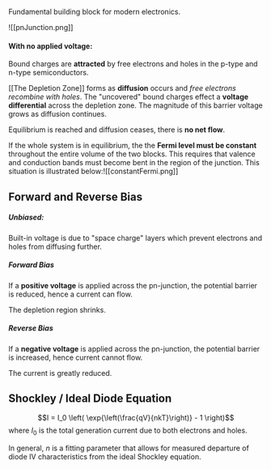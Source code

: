 Fundamental building block for modern electronics.

![[pnJunction.png]]

#### With no applied voltage:
Bound charges are **attracted** by free electrons and holes in the p-type and n-type semiconductors.

[[The Depletion Zone]] forms as **diffusion** occurs and *free electrons recombine with holes*.
The "uncovered" bound charges effect a **voltage differential** across the depletion zone. The magnitude of this barrier voltage grows as diffusion continues.

Equilibrium is reached and diffusion ceases, there is **no net flow**.

If the whole system is in equilibrium, the the **Fermi level must be constant** throughout the entire volume of the two blocks. This requires that valence and conduction bands must become bent in the region of the junction. This situation is illustrated below:![[constantFermi.png]]

## Forward and Reverse Bias
##### Unbiased:
Built-in voltage is due to "space charge" layers which prevent electrons and holes from diffusing further.

##### Forward Bias
If a **positive voltage** is applied across the pn-junction, the potential barrier is reduced, hence a current can flow.

The depletion region shrinks.

##### Reverse Bias
If a **negative voltage** is applied across the pn-junction, the potential barrier is increased, hence current cannot flow.

The current is greatly reduced.

## Shockley / Ideal Diode Equation
$$I = I_0 \left( \exp{\left(\frac{qV}{nkT}\right)} - 1 \right)$$ where $I_0$ is the total generation current due to both electrons and holes.

In general, $n$ is a fitting parameter that allows for measured departure of diode IV characteristics from the ideal Shockley equation.

##